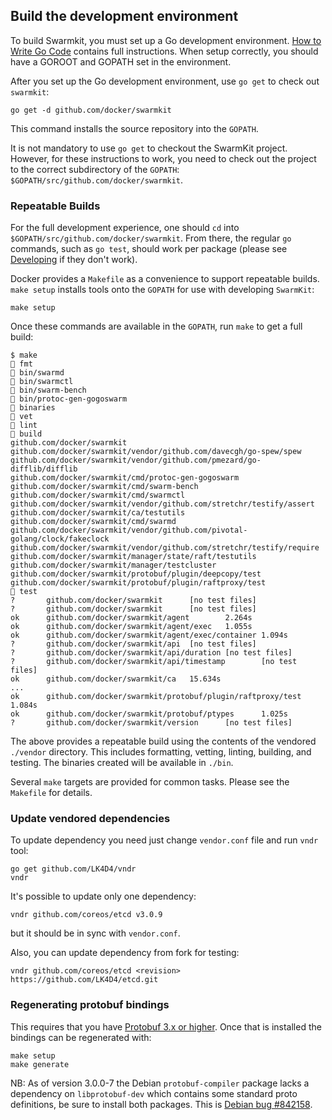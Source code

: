 ## Build the development environment

To build Swarmkit, you must set up a Go development environment.
[How to Write Go Code](https://golang.org/doc/code.html) contains full instructions.
When setup correctly, you should have a GOROOT and GOPATH set in the environment.

After you set up the Go development environment, use `go get` to check out
`swarmkit`:

	go get -d github.com/docker/swarmkit

This command installs the source repository into the `GOPATH`.

It is not mandatory to use `go get` to checkout the SwarmKit project. However,
for these instructions to work, you need to check out the project to the
correct subdirectory of the `GOPATH`: `$GOPATH/src/github.com/docker/swarmkit`.

### Repeatable Builds

For the full development experience, one should `cd` into
`$GOPATH/src/github.com/docker/swarmkit`. From there, the regular `go`
commands, such as `go test`, should work per package (please see
[Developing](#developing) if they don't work).

Docker provides a `Makefile` as a convenience to support repeatable builds.
`make setup` installs tools onto the `GOPATH` for use with developing
`SwarmKit`:

	make setup

Once these commands are available in the `GOPATH`, run `make` to get a full
build:

	$ make
	🐳 fmt
	🐳 bin/swarmd
	🐳 bin/swarmctl
	🐳 bin/swarm-bench
	🐳 bin/protoc-gen-gogoswarm
	🐳 binaries
	🐳 vet
	🐳 lint
	🐳 build
	github.com/docker/swarmkit
	github.com/docker/swarmkit/vendor/github.com/davecgh/go-spew/spew
	github.com/docker/swarmkit/vendor/github.com/pmezard/go-difflib/difflib
	github.com/docker/swarmkit/cmd/protoc-gen-gogoswarm
	github.com/docker/swarmkit/cmd/swarm-bench
	github.com/docker/swarmkit/cmd/swarmctl
	github.com/docker/swarmkit/vendor/github.com/stretchr/testify/assert
	github.com/docker/swarmkit/ca/testutils
	github.com/docker/swarmkit/cmd/swarmd
	github.com/docker/swarmkit/vendor/github.com/pivotal-golang/clock/fakeclock
	github.com/docker/swarmkit/vendor/github.com/stretchr/testify/require
	github.com/docker/swarmkit/manager/state/raft/testutils
	github.com/docker/swarmkit/manager/testcluster
	github.com/docker/swarmkit/protobuf/plugin/deepcopy/test
	github.com/docker/swarmkit/protobuf/plugin/raftproxy/test
	🐳 test
	?       github.com/docker/swarmkit      [no test files]
	?       github.com/docker/swarmkit      [no test files]
	ok      github.com/docker/swarmkit/agent        2.264s
	ok      github.com/docker/swarmkit/agent/exec   1.055s
	ok      github.com/docker/swarmkit/agent/exec/container 1.094s
	?       github.com/docker/swarmkit/api  [no test files]
	?       github.com/docker/swarmkit/api/duration [no test files]
	?       github.com/docker/swarmkit/api/timestamp        [no test files]
	ok      github.com/docker/swarmkit/ca   15.634s
	...
	ok      github.com/docker/swarmkit/protobuf/plugin/raftproxy/test       1.084s
	ok      github.com/docker/swarmkit/protobuf/ptypes      1.025s
	?       github.com/docker/swarmkit/version      [no test files]

The above provides a repeatable build using the contents of the vendored
`./vendor` directory. This includes formatting, vetting, linting, building,
and testing. The binaries created will be available in `./bin`.

Several `make` targets are provided for common tasks. Please see the `Makefile`
for details.

### Update vendored dependencies

To update dependency you need just change `vendor.conf` file and run `vndr` tool:
```
go get github.com/LK4D4/vndr
vndr
```

It's possible to update only one dependency:
```
vndr github.com/coreos/etcd v3.0.9
```

but it should be in sync with `vendor.conf`.

Also, you can update dependency from fork for testing:
```
vndr github.com/coreos/etcd <revision> https://github.com/LK4D4/etcd.git
```

### Regenerating protobuf bindings

This requires that you have [Protobuf 3.x or
higher](https://developers.google.com/protocol-buffers/docs/downloads). Once
that is installed the bindings can be regenerated with:

```
make setup
make generate
```

NB: As of version 3.0.0-7 the Debian `protobuf-compiler` package lacks
a dependency on `libprotobuf-dev` which contains some standard proto
definitions, be sure to install both packages. This is [Debian bug
#842158](https://bugs.debian.org/842158).
